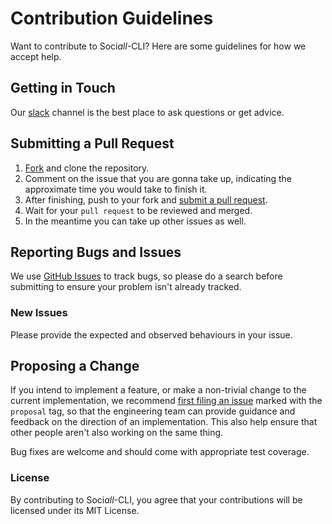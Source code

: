 # Contribution Guidelines

Want to contribute to Soci*all*-CLI? Here are some guidelines for how we accept help.

## Getting in Touch

Our [slack](https://join.slack.com/t/sociall-cli/shared_invite/zt-idjlo6tg-feWlZD~VLg9leMCyjpjnUQ) channel is the best place to ask questions or get advice.

## Submitting a Pull Request

1. [Fork](https://github.com/adarshPatel509/sociall-cli/fork) and clone the repository.
1. Comment on the issue that you are gonna take up, indicating the approximate time you would take to finish it.
1. After finishing, push to your fork and [submit a pull request](https://github.com/adarshPatel509/sociall-cli/compare).
1. Wait for your `pull request` to be reviewed and merged.
1. In the meantime you can take up other issues as well.

## Reporting Bugs and Issues

 We use [GitHub Issues](https://github.com/adarshPatel509/sociall-cli/issues) to track bugs, so please do a search before submitting to ensure your problem isn't already tracked.

### New Issues

Please provide the expected and observed behaviours in your issue.

## Proposing a Change

If you intend to implement a feature, or make a non-trivial change to the current implementation, we recommend [first filing an issue](https://github.com/adarshPatel509/sociall-cli/issues/new) marked with the `proposal` tag, so that the engineering team can provide guidance and feedback on the direction of an implementation.  This also help ensure that other people aren't also working on the same thing.

Bug fixes are welcome and should come with appropriate test coverage.

### License

By contributing to Soci*all*-CLI, you agree that your contributions will be licensed under its MIT License.